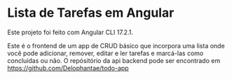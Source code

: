 # Lista de Tarefas em Angular

Este projeto foi feito com Angular CLI 17.2.1. 

Este é o frontend de um app de CRUD básico que incorpora uma lista onde você pode adicionar, remover, editar e ler tarefas e marcá-las como concluídas ou não. O repósitório da api backend pode ser encontrado em https://github.com/Delophantae/todo-app 
